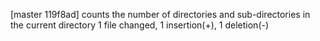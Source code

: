 [master 119f8ad] counts the number of directories and sub-directories in the current directory
 1 file changed, 1 insertion(+), 1 deletion(-)
